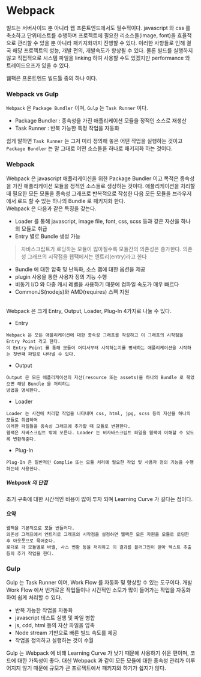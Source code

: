 # Webpack
빌드는 서버사이드 뿐 아니라 웹 프론트엔드에서도 필수적이다. javascript 와 css 를 축소하고 단위테스트를 수행하며 
프로젝트에 필요한 리소스들(image, font)을 효율적으로 관리할 수 있을 뿐 아니라 패키지화까지 진행할 수 있다. 이러한 
사항들로 인해 결국 해당 프로젝트의 성능, 개발 편의, 개발속도가 향상될 수 있다. 물론 빌드를 실행하지 않고 직접적으로 
시스템 파일을 linking 하여 사용할 수도 있겠지만 performance 와 트레이드오프가 있을 수 있다. <br>

웹팩은 프론트엔드 빌드툴 중의 하나 이다. <br>


### Webpack vs Gulp
`Webpack` 은 `Package Bundler` 이며, `Gulp` 는 `Task Runner` 이다. 

- Package Bundler : 종속성을 가진 애플리케이션 모듈을 정적인 소스로 재생산
- Task Runner : 반복 가능한 특정 작업을 자동화

쉽게 말하면 `Task Runner` 는 그저 미리 정의해 놓은 어떤 작업을 실행하는 것이고 `Package Bundler` 는 말 그대로 
어떤 소스들을 하나로 패키지화 하는 것이다. 

### Webpack
Webpack 은 javascript 애플리케이션을 위한 Package Bundler 이고 목적은 종속성을 가진 애플리케이션 모듈을 
정적인 소스들로 생상하는 것이다. 애플리케이션을 처리할 때 필요한 모든 모듈을 종속성 그래프로 반복적으로 작성한 다음 
모든 모듈을 브라우저에서 로드 할 수 있는 하나의 Bundle 로 패키지화 한다. <br>
Webpack 은 다음과 같은 특징을 갖는다.
- Loader 를 통해 javascript, image file, font, css, scss 등과 같은 자산을 하나의 모듈로 취급
- Entry 별로 Bundle 생성 가능
> 자바스크립트가 로딩하는 모듈이 많아질수록 모듈간의 의존성은 증가한다. 의존성 그래프의 시작점을 웹팩에서는 엔트리(entry)라고 한다
- Bundle 에 대한 압축 및 난독화, 소스 맵에 대한 옵션을 제공
- plugin 사용을 통한 사용자 정의 기능 수행
- 비동기 I/O 와 다중 캐시 레벨을 사용하기 때문에 컴파일 속도가 매우 빠르다
- CommonJS(nodejs)와 AMD(requires) 스펙 지원

<br>
Webpack 은 크게 Entry, Output, Loader, Plug-In 4가지로 나눌 수 있다.
<br>

- Entry

````
Webpack 은 모든 애플리케이션에 대한 종속성 그래프를 작성하고 이 그래프의 시작점을 Entry Point 라고 한다. 
이 Entry Point 를 통해 모듈이 어디서부터 시작하는지를 명세하는 애플리케이션을 시작하는 첫번째 파일로 나타낼 수 있다.
````
- Output

````
Output 은 모든 애플리케이션의 자산(resource 또는 assets)을 하나의 Bundle 로 묶었으면 해당 Bundle 을 처리하는 
방법을 명세한다.
````
- Loader

````
Loader 는 사전에 처리할 작업을 나타내며 css, html, jpg, scss 등의 자산을 하나의 모듈로 취급하며 
이러한 파일들을 종속성 그래프에 추가할 때 모듈로 변환한다. 
웹팩은 자바스크립트 밖에 모른다. Loader 는 비자바스크립트 파일을 웹팩이 이해할 수 있도록 변환해준다.
````
- Plug-In 

````
Plug-In 은 일반적인 Complie 또는 모듈 처리에 필요한 작업 및 사용자 정의 기능을 수행하는데 사용한다.
````

##### Webpack 의 단점
초기 구축에 대한 시간적인 비용이 많이 투자 되며 Learning Curve 가 길다는 점이다. 

#### 요약
```` 
웹팩을 기본적으로 모듈 번들러다.
의존성 그래프에서 엔트리로 그래프의 시작점을 설정하면 웹팩은 모든 자원을 모듈로 로딩한 후 아웃풋으로 묶어준다. 
로더로 각 모듈별로 바벨, 사스 변환 등을 처리하고 이 결과를 플러그인이 받아 텍스트 추출 등의 추가 작업을 한다.
````


### Gulp
Gulp 는 Task Runner 이며, Work Flow 를 자동화 및 향상할 수 있는 도구이다. 
개발 Work Flow 에서 번거로운 작업들이나 시간적인 소모가 많이 들어가는 작업을 자동화하여 쉽게 처리할 수 있다.

- 반복 가능한 작업을 자동화
- javascript 테스트 실행 및 파일 병합
- js, cdd, html 등의 자산 파일을 압축
- Node stream 기반으로 빠른 빌드 속도를 제공
- 작업을 정의하고 실행하는 것이 수월

Gulp 는 Webpack 에 비해 Learning Curve 가 낮기 때문에 사용하기 쉬운 편이며, 코드에 대한 가독성이 좋다. 
대신 Webpack 과 같이 모든 모듈에 대한 종속성 관리가 이루어지지 않기 때문에 규모가 큰 프로젝트에서 패키지와 하기가 
쉽지가 않다. 
